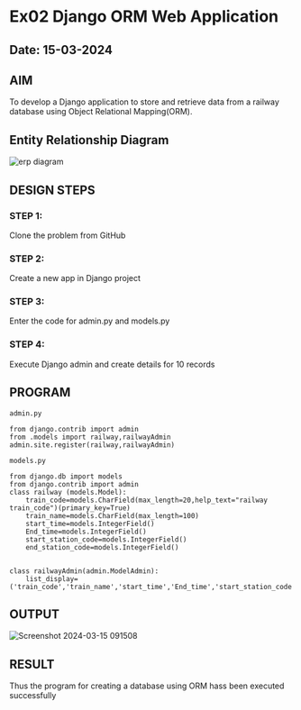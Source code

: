 # Ex02 Django ORM Web Application
## Date: 15-03-2024

## AIM
To develop a Django application to store and retrieve data from a railway database using Object Relational Mapping(ORM).

## Entity Relationship Diagram

![erp diagram ](https://github.com/sakthivelrcse/ORM/assets/116993934/bf47f13e-e7b3-4d29-93b0-356a92799083)



## DESIGN STEPS

### STEP 1:
Clone the problem from GitHub

### STEP 2:
Create a new app in Django project

### STEP 3:
Enter the code for admin.py and models.py

### STEP 4:
Execute Django admin and create details for 10 records

## PROGRAM
```
admin.py

from django.contrib import admin
from .models import railway,railwayAdmin
admin.site.register(railway,railwayAdmin)

models.py

from django.db import models
from django.contrib import admin
class railway (models.Model):
    train_code=models.CharField(max_length=20,help_text="railway train_code")(primary_key=True)
    train_name=models.CharField(max_length=100)
    start_time=models.IntegerField()
    End_time=models.IntegerField()
    start_station_code=models.IntegerField()
    end_station_code=models.IntegerField()
    
 
class railwayAdmin(admin.ModelAdmin):
    list_display=('train_code','train_name','start_time','End_time','start_station_code','end_station_code',)
```
## OUTPUT

![Screenshot 2024-03-15 091508](https://github.com/sakthivelrcse/ORM/assets/116993934/4e806555-2430-4ab7-a99e-2da516ce89af)


## RESULT
Thus the program for creating a database using ORM hass been executed successfully
